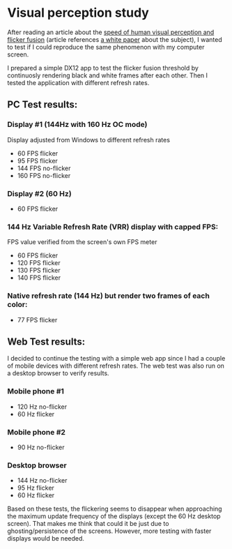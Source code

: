 # Visual perception study
After reading an article about the [speed of human visual perception and flicker fusion](https://www.hs.fi/tiede/art-2000010100592.html) (article references [a white paper](https://www.biorxiv.org/content/10.1101/2023.11.15.567175v1) about the subject), I wanted to test if I could reproduce the same phenomenon with my computer screen.

I prepared a simple DX12 app to test the flicker fusion threshold by continuosly rendering black and white frames after each other. Then I tested the application with different refresh rates.
## PC Test results:
### Display #1 (144Hz with 160 Hz OC mode)
Display adjusted from Windows to different refresh rates
- 60 FPS flicker
- 95 FPS flicker
- 144 FPS no-flicker
- 160 FPS no-flicker

### Display #2 (60 Hz)
- 60 FPS flicker

### 144 Hz Variable Refresh Rate (VRR) display with capped FPS:
FPS value verified from the screen's own FPS meter
- 60 FPS flicker
- 120 FPS flicker
- 130 FPS flicker
- 140 FPS flicker

### Native refresh rate (144 Hz) but render two frames of each color:
- 77 FPS flicker

## Web Test results:
I decided to continue the testing with a simple web app since I had a couple of mobile devices with different refresh rates. The web test was also run on a desktop browser to verify results.

### Mobile phone #1 
- 120 Hz no-flicker
- 60 Hz flicker

### Mobile phone #2
- 90 Hz no-flicker

### Desktop browser
- 144 Hz no-flicker
- 95 Hz flicker
- 60 Hz flicker

Based on these tests, the flickering seems to disappear when approaching the maximum update frequency of the displays (except the 60 Hz desktop screen). That makes me think that could it be just due to ghosting/persistence of the screens. However, more testing with faster displays would be needed.
